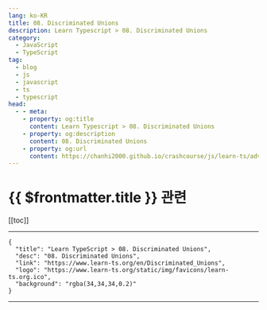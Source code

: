 ```yaml
---
lang: ko-KR
title: 08. Discriminated Unions
description: Learn Typescript > 08. Discriminated Unions
category: 
  - JavaScript
  - TypeScript
tag: 
  - blog
  - js
  - javascript
  - ts
  - typescript
head:
  - - meta:
    - property: og:title
      content: Learn Typescript > 08. Discriminated Unions
    - property: og:description
      content: 08. Discriminated Unions
    - property: og:url
      content: https://chanhi2000.github.io/crashcourse/js/learn-ts/advanced/08.html
---
```


# {{ $frontmatter.title }} 관련

[[toc]]

---

```component VPCard
{
  "title": "Learn TypeScript > 08. Discriminated Unions",
  "desc": "08. Discriminated Unions",
  "link": "https://www.learn-ts.org/en/Discriminated_Unions",
  "logo": "https://www.learn-ts.org/static/img/favicons/learn-ts.org.ico",
  "background": "rgba(34,34,34,0.2)"
}
```

---
